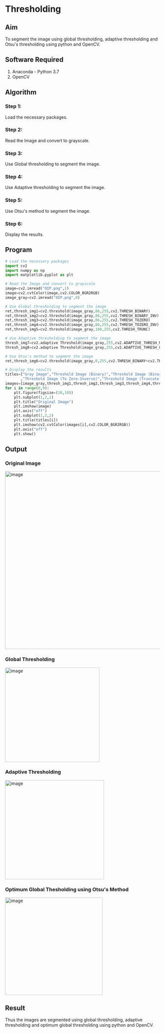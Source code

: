 # Thresholding
## Aim
To segment the image using global thresholding, adaptive thresholding and Otsu's thresholding using python and OpenCV.

## Software Required
1. Anaconda - Python 3.7
2. OpenCV

## Algorithm

### Step 1:
Load the necessary packages.

### Step 2:
Read the Image and convert to grayscale.

### Step 3:
Use Global thresholding to segment the image.

### Step 4:
Use Adaptive thresholding to segment the image.

### Step 5:
Use Otsu's method to segment the image.

### Step 6:
Display the results.

## Program

```python
# Load the necessary packages
import cv2
import numpy as np
import matplotlib.pyplot as plt

# Read the Image and convert to grayscale
image=cv2.imread("OIP.png",1)
image=cv2.cvtColor(image,cv2.COLOR_BGR2RGB)
image_gray=cv2.imread("OIP.png",0)

# Use Global thresholding to segment the image
ret,thresh_img1=cv2.threshold(image_gray,86,255,cv2.THRESH_BINARY)
ret,thresh_img2=cv2.threshold(image_gray,86,255,cv2.THRESH_BINARY_INV)
ret,thresh_img3=cv2.threshold(image_gray,86,255,cv2.THRESH_TOZERO)
ret,thresh_img4=cv2.threshold(image_gray,86,255,cv2.THRESH_TOZERO_INV)
ret,thresh_img5=cv2.threshold(image_gray,100,255,cv2.THRESH_TRUNC)

# Use Adaptive thresholding to segment the image
thresh_img7=cv2.adaptive Threshold(image_gray,255,cv2.ADAPTIVE_THRESH_MEAN_C,cv2.THRESH_BINARY,11,2)
thresh_img8=cv2.adaptive Threshold(image_gray,255,cv2.ADAPTIVE_THRESH_GAUSSIAN_C,cv2.THRESH_BINARY,11,2)

# Use Otsu's method to segment the image 
ret,thresh_img6=cv2.threshold(image_gray,0,255,cv2.THRESH_BINARY+cv2.THRESH_OTSU)

# Display the results
titles=["Gray Image","Threshold Image (Binary)","Threshold Image (Binary Inverse)","Threshold Image (To Zero)"
       ,"Threshold Image (To Zero-Inverse)","Threshold Image (Truncate)","Otsu","Adaptive Threshold (Mean)","Adaptive Threshold (Gaussian)"]
images=[image_gray,thresh_img1,thresh_img2,thresh_img3,thresh_img4,thresh_img5,thresh_img6,thresh_img7,thresh_img8]
for i in range(0,9):
    plt.figure(figsize=(10,10))
    plt.subplot(1,2,1)
    plt.title("Original Image")
    plt.imshow(image)
    plt.axis("off")
    plt.subplot(1,2,2)
    plt.title(titles[i])
    plt.imshow(cv2.cvtColor(images[i],cv2.COLOR_BGR2RGB))
    plt.axis("off")
    plt.show()


```
## Output

### Original Image


<img width="578" alt="image" src="https://user-images.githubusercontent.com/93427183/234518737-80705f9e-a923-42a7-93f1-33f1c84d25ad.png">



### Global Thresholding

<img width="307" alt="image" src="https://user-images.githubusercontent.com/93427183/234519767-73d13b0b-0f6c-4577-850f-be71badce1db.png">


### Adaptive Thresholding

<img width="322" alt="image" src="https://user-images.githubusercontent.com/93427183/234519888-0d0c512a-c20a-404b-8fc2-8cea7e3f9bcc.png">


### Optimum Global Thesholding using Otsu's Method

<img width="317" alt="image" src="https://user-images.githubusercontent.com/93427183/234519938-f681b418-dc24-4a48-bed8-c8404af1be7a.png">



## Result
Thus the images are segmented using global thresholding, adaptive thresholding and optimum global thresholding using python and OpenCV.
